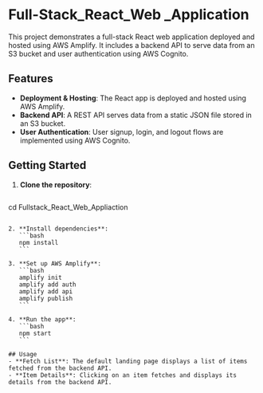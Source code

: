 # Full-Stack_React_Web _Application

This project demonstrates a full-stack React web application deployed and hosted using AWS Amplify. It includes a backend API to serve data from an S3 bucket and user authentication using AWS Cognito.

## Features
- **Deployment & Hosting**: The React app is deployed and hosted using AWS Amplify.
- **Backend API**: A REST API serves data from a static JSON file stored in an S3 bucket.
- **User Authentication**: User signup, login, and logout flows are implemented using AWS Cognito.

## Getting Started
1. **Clone the repository**:
     ```git clone https://github.com/Banti4446/Fullstack_React_Web_Appliaction.git
cd Fullstack_React_Web_Appliaction
 ```

2. **Install dependencies**:
    ```bash
    npm install
    ```

3. **Set up AWS Amplify**:
    ```bash
    amplify init
    amplify add auth
    amplify add api
    amplify publish
    ```

4. **Run the app**:
    ```bash
    npm start
    ```

## Usage
- **Fetch List**: The default landing page displays a list of items fetched from the backend API.
- **Item Details**: Clicking on an item fetches and displays its details from the backend API.

